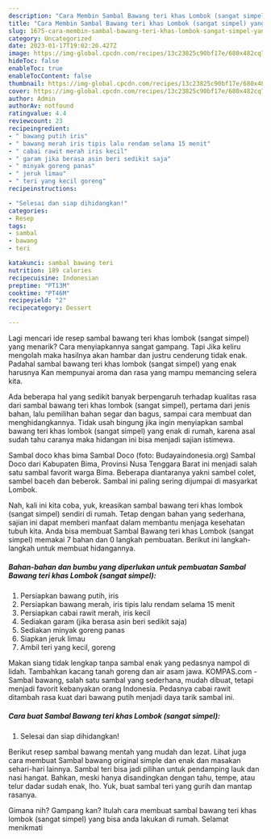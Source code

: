 ```yaml
---
description: "Cara Membin Sambal Bawang teri khas Lombok (sangat simpel) yang Enak"
title: "Cara Membin Sambal Bawang teri khas Lombok (sangat simpel) yang Enak"
slug: 1675-cara-membin-sambal-bawang-teri-khas-lombok-sangat-simpel-yang-enak
category: Uncategorized
date: 2023-01-17T19:02:20.427Z
image: https://img-global.cpcdn.com/recipes/13c23825c90bf17e/680x482cq70/sambal-bawang-teri-khas-lombok-sangat-simpel-foto-resep-utama.jpg
hideToc: false
enableToc: true
enableTocContent: false
thumbnail: https://img-global.cpcdn.com/recipes/13c23825c90bf17e/680x482cq70/sambal-bawang-teri-khas-lombok-sangat-simpel-foto-resep-utama.jpg
cover: https://img-global.cpcdn.com/recipes/13c23825c90bf17e/680x482cq70/sambal-bawang-teri-khas-lombok-sangat-simpel-foto-resep-utama.jpg
author: Admin
authorAv: notfound
ratingvalue: 4.4
reviewcount: 23
recipeingredient:
- " bawang putih iris"
- " bawang merah iris tipis lalu rendam selama 15 menit"
- " cabai rawit merah iris kecil"
- " garam jika berasa asin beri sedikit saja"
- " minyak goreng panas"
- " jeruk limau"
- " teri yang kecil goreng"
recipeinstructions:

- "Selesai dan siap dihidangkan!"
categories:
- Resep
tags:
- sambal
- bawang
- teri

katakunci: sambal bawang teri 
nutrition: 189 calories
recipecuisine: Indonesian
preptime: "PT13M"
cooktime: "PT46M"
recipeyield: "2"
recipecategory: Dessert

---
```



Lagi mencari ide resep sambal bawang teri khas lombok (sangat simpel) yang menarik? Cara menyiapkannya sangat gampang. Tapi Jika keliru mengolah maka hasilnya akan hambar dan justru cenderung tidak enak. Padahal sambal bawang teri khas lombok (sangat simpel) yang enak harusnya Kan mempunyai aroma dan rasa yang mampu memancing selera kita.


Ada beberapa hal yang sedikit banyak berpengaruh terhadap kualitas rasa dari sambal bawang teri khas lombok (sangat simpel), pertama dari jenis bahan, lalu pemilihan bahan segar dan bagus, sampai cara membuat dan menghidangkannya. Tidak usah bingung jika ingin menyiapkan sambal bawang teri khas lombok (sangat simpel) yang enak di rumah, karena asal sudah tahu caranya maka hidangan ini bisa menjadi sajian istimewa.

Sambal doco khas bima Sambal Doco (foto: Budayaindonesia.org) Sambal Doco dari Kabupaten Bima, Provinsi Nusa Tenggara Barat ini menjadi salah satu sambal favorit warga Bima. Beberapa diantaranya yakni sambel colet, sambel baceh dan beberok. Sambal ini paling sering dijumpai di masyarkat Lombok.


Nah, kali ini kita coba, yuk, kreasikan sambal bawang teri khas lombok (sangat simpel) sendiri di rumah. Tetap dengan bahan yang sederhana, sajian ini dapat memberi manfaat dalam membantu menjaga kesehatan tubuh kita. Anda bisa membuat Sambal Bawang teri khas Lombok (sangat simpel) memakai 7 bahan dan 0 langkah pembuatan. Berikut ini langkah-langkah untuk membuat hidangannya.

<!--inarticleads1-->

##### Bahan-bahan dan bumbu yang diperlukan untuk pembuatan Sambal Bawang teri khas Lombok (sangat simpel):

1. Persiapkan  bawang putih, iris
1. Persiapkan  bawang merah, iris tipis lalu rendam selama 15 menit
1. Persiapkan  cabai rawit merah, iris kecil
1. Sediakan  garam (jika berasa asin beri sedikit saja)
1. Sediakan  minyak goreng panas
1. Siapkan  jeruk limau
1. Ambil  teri yang kecil, goreng


Makan siang tidak lengkap tanpa sambal enak yang pedasnya nampol di lidah. Tambahkan kacang tanah goreng dan air asam jawa. KOMPAS.com - Sambal bawang, salah satu sambal yang sederhana, mudah dibuat, tetapi menjadi favorit kebanyakan orang Indonesia. Pedasnya cabai rawit ditambah rasa kuat dari bawang putih menjadi daya tarik sambal ini. 

<!--inarticleads2-->

##### Cara buat Sambal Bawang teri khas Lombok (sangat simpel):


1. Selesai dan siap dihidangkan!

Berikut resep sambal bawang mentah yang mudah dan lezat. Lihat juga cara membuat Sambal bawang original simple dan enak dan masakan sehari-hari lainnya. Sambal teri bisa jadi pilihan untuk pendamping lauk dan nasi hangat. Bahkan, meski hanya disandingkan dengan tahu, tempe, atau telur dadar sudah enak, lho. Yuk, buat sambal teri yang gurih dan mantap rasanya. 

Gimana nih? Gampang kan? Itulah cara membuat sambal bawang teri khas lombok (sangat simpel) yang bisa anda lakukan di rumah. Selamat menikmati
